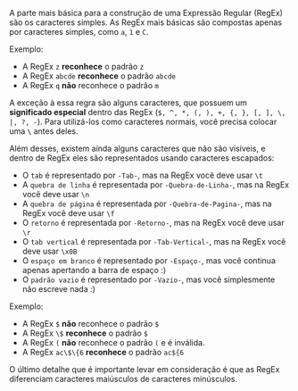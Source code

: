 A parte mais básica para a construção de uma Expressão Regular (RegEx)
são os caracteres simples. As RegEx mais básicas são compostas 
apenas por caracteres simples, como `a`, `1` e `C`.

Exemplo:
* A RegEx `z` **reconhece** o padrão `z`
* A RegEx `abcde` **reconhece** o padrão `abcde`
* A RegEx `q` **não** reconhece o padrão `m`

A exceção à essa regra são alguns caracteres, que possuem 
um **significado especial** dentro das RegEx 
(`$, ^, *, (, ), +, {, }, [, ], \, |, ?, -`). Para utilizá-los 
como caracteres normais, você precisa colocar uma **`\`** antes deles.

Além desses, existem ainda alguns caracteres que não são visíveis, e dentro de RegEx eles são representados usando
caracteres escapados:
* O `tab` é representado por `-Tab-`, mas na RegEx você deve usar `\t`
* A `quebra de linha` é representada por `-Quebra-de-Linha-`, mas na RegEx você deve usar `\n`
* A `quebra de página` é representada por `-Quebra-de-Pagina-`, mas na RegEx você deve usar `\f`
* O `retorno` é representada por `-Retorno-`, mas na RegEx você deve usar `\r`
* O `tab vertical` é representada por `-Tab-Vertical-`, mas na RegEx você deve usar `\x0B`
* O `espaço em branco` é representado por `-Espaço-`, mas você continua apenas apertando a barra de espaço :)
* O `padrão vazio` é representado por `-Vazio-`, mas você simplesmente não escreve nada :)

Exemplo:
* A RegEx `$` **não** reconhece o padrão `$`
* A RegEx `\$` **reconhece** o padrão `$`
* A RegEx `(` **não** reconhece o padrão `(` e é inválida.
* A RegEx `ac\$\{6` **reconhece** o padrão `ac${6`

O último detalhe que é importante levar em consideração é que as RegEx diferenciam 
caracteres maiúsculos de caracteres minúsculos. 
